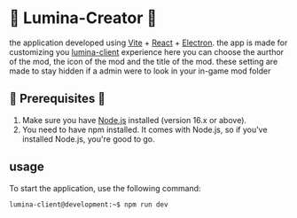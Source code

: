 # 🚀 Lumina-Creator 🚀
the application developed using [Vite](https://vitejs.dev/) + [React](https://react.dev/) + [Electron](https://www.electronjs.org/).
the app is made for customizing you [lumina-client](https://luminaclient.com/) experience
here you can choose the aurthor of the mod, the icon of the mod and the title of the mod.
these setting are made to stay hidden if a admin were to look in your in-game mod folder

## 🎯 Prerequisites 🎯
1. Make sure you have [Node.js](https://nodejs.org/en) installed (version 16.x or above).
2. You need to have npm installed. It comes with Node.js, so if you've installed Node.js, you're good to go.

## usage
To start the application, use the following command:

```console
lumina-client@development:~$ npm run dev
```

